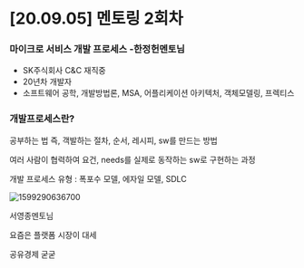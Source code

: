 # [20.09.05] 멘토링 2회차

### 마이크로 서비스 개발 프로세스 -한정헌멘토님

- SK주식회사 C&C 재직중
- 20년차 개발자 
- 소프트웨어 공학, 개발방법론, MSA, 어플리케이션 아키텍처, 객체모델링, 프렉티스



###  개발프로세스란?

공부하는 법 즉, 객발하는 절차, 순서, 레시피, sw를 만드는 방법

여러 사람이 협력하여 요건, needs를 실제로 동작하는 sw로 구현하는 과정



개발 프로세스 유형 : 폭포수 모델, 에자일 모델, SDLC





![1599290636700](C:\Users\SAMSUNG\AppData\Roaming\Typora\typora-user-images\1599290636700.png)







서영종멘토님

요즘은 플랫폼 시장이 대세

공유경제 굳굳